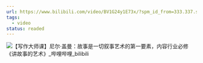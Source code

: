 ```yaml
---
url: https://www.bilibili.com/video/BV1G24y1E73x/?spm_id_from=333.337.search-card.all.click&vd_source=06168f390bae49c4867767c52a20e87c
tags:
  - video
status: readed
---
```

![【写作大师课】尼尔·盖曼：故事是一切叙事艺术的第一要素，内容行业必修《讲故事的艺术》_哔哩哔哩_bilibili](https://www.bilibili.com/video/BV1G24y1E73x/?spm_id_from=333.337.search-card.all.click&vd_source=06168f390bae49c4867767c52a20e87c)
